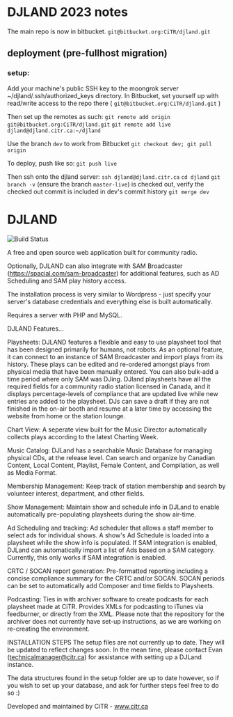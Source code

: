 # DJLAND 2023 notes

The main repo is now in bitbucket. `git@bitbucket.org:CiTR/djland.git`

## deployment (pre-fullhost migration)
### setup:
Add your machine's public SSH key to the moongrok server ~/djland/.ssh/authorized_keys directory.
In Bitbucket, set yourself up with read/write access to the repo there ( `git@bitbucket.org:CiTR/djland.git` )

Then set up the remotes as such:
`git remote add origin git@bitbucket.org:CiTR/djland.git`
`git remote add live djland@djland.citr.ca:~/djland`

Use the branch `dev` to work from Bitbucket
`git checkout dev; git pull origin`

To deploy, push like so: `git push live`

Then ssh onto the djland server:
`ssh djland@djland.citr.ca`
`cd djland`
`git branch -v` (ensure the branch `master-live`) is checked out, verify the checked out commit is included in dev's commit history
`git merge dev`













# DJLAND

![Build Status](https://travis-ci.org/CiTR/djland.svg?branch=master)

A free and open source web application built for community radio.

Optionally, DJLAND can also integrate with SAM Broadcaster (https://spacial.com/sam-broadcaster) for additional features, such as AD Scheduling and SAM play history access.

The installation process is very similar to Wordpress - just specify your server's database credentials and everything else is built automatically.

Requires a server with PHP and MySQL.

DJLAND Features...

Playsheets:
DJLAND features a flexible and easy to use playsheet tool that has been designed primarily for humans, not robots.  As an optional feature, it can connect to an instance of SAM Broadcaster and import plays from its history.  These plays can be edited and re-ordered amongst plays from physical media that have been manually entered.  You can also bulk-add a time period where only SAM was DJing.
DJland playsheets have all the required fields for a community radio station licensed in Canada, and it displays percentage-levels of compliance that are updated live while new entries are added to the playsheet.  DJs can save a draft if they are not finished in the on-air booth and resume at a later time by accessing the website from home or the station lounge.

Chart View:
A seperate view built for the Music Director automatically collects plays according to the latest Charting Week.

Music Catalog:
DJLand has a searchable Music Database for managing physical CDs, at the release level.
Can search and organize by Canadian Content, Local Content, Playlist, Female Content, and Compilation, as well as Media Format.

Membership Management:
Keep track of station membership and search by volunteer interest, department, and other fields.

Show Management:
Maintain show and schedule info in DJLand to enable automatically pre-populating playsheets during the show air-time.

Ad Scheduling and tracking:
Ad scheduler that allows a staff member to select ads for individual shows.  A show's Ad Schedule is loaded into a playsheet while the show info is populated.  If SAM integration is enabled, DJLand can automatically import a list of Ads based on a SAM category.  Currently, this only works if SAM integration is enabled.

CRTC / SOCAN report generation:
Pre-formatted reporting including a concise compliance summary for the CRTC and/or SOCAN.
SOCAN periods can be set to automatically add Composer and time fields to Playsheets.

Podcasting:
Ties in with archiver software to create podcasts for each playsheet made at CiTR. Provides XMLs for podcasting to iTunes via feedburner, or directly from the XML. Please note that the repository for the archiver does not currently have set-up instructions, as we are working on re-creating the environment.



INSTALLATION STEPS
The setup files are not currently up to date. They will be updated to reflect changes soon. In the mean time, please contact Evan (technicalmanager@citr.ca) for assistance with setting up a DJLand instance.

The data structures found in the setup folder are up to date however, so if you wish to set up your database, and ask for further steps feel free to do so :)

Developed and maintained by CiTR - www.citr.ca
